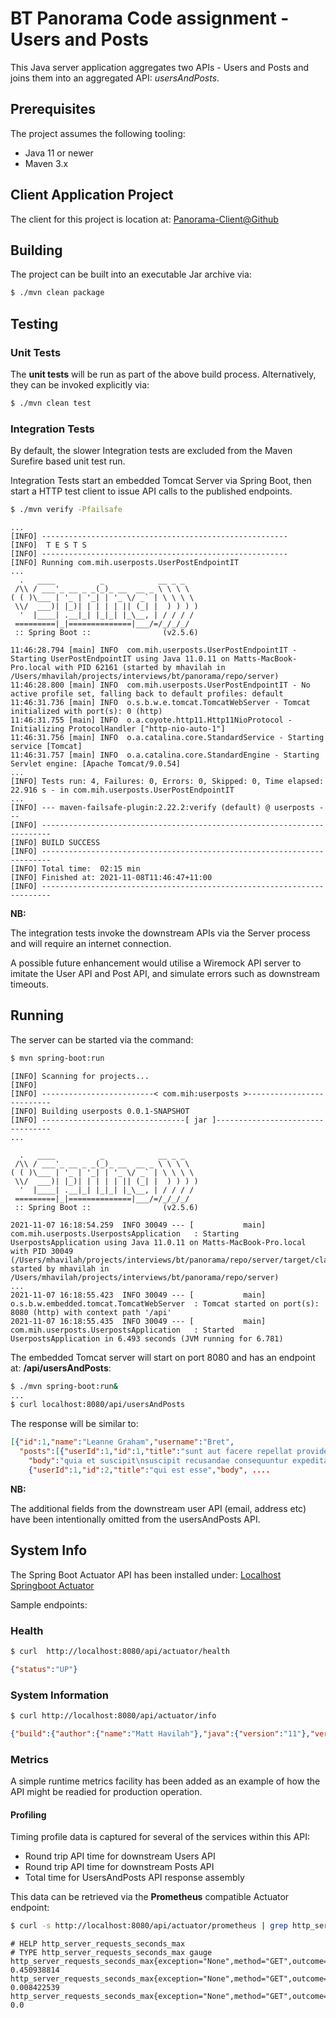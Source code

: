# BT Panorama Code assignment - Users and Posts

This Java server application aggregates two APIs - Users and Posts and joins them
into an aggregated API:  _usersAndPosts_.

## Prerequisites
The project assumes the following tooling:
- Java 11 or newer
- Maven 3.x

## Client Application Project

The client for this project is location at: [Panorama-Client@Github](https://github.com/mhavilah/panorama-client)

## Building
The project can be built into an executable Jar archive via: 
```Bash
$ ./mvn clean package
```


## Testing

### Unit Tests

The **unit tests** will be run as part of the above build process.
Alternatively, they can be invoked explicitly via:

```Bash
$ ./mvn clean test
```

### Integration Tests
By default, the slower Integration tests are excluded from the Maven Surefire based unit test run.

Integration Tests start an embedded Tomcat Server via Spring Boot, then start a HTTP test client to issue API calls to the published endpoints.

```Bash
$ ./mvn verify -Pfailsafe
```

```
...
[INFO] -------------------------------------------------------
[INFO]  T E S T S
[INFO] -------------------------------------------------------
[INFO] Running com.mih.userposts.UserPostEndpointIT
...
  .   ____          _            __ _ _
 /\\ / ___'_ __ _ _(_)_ __  __ _ \ \ \ \
( ( )\___ | '_ | '_| | '_ \/ _` | \ \ \ \
 \\/  ___)| |_)| | | | | || (_| |  ) ) ) )
  '  |____| .__|_| |_|_| |_\__, | / / / /
 =========|_|==============|___/=/_/_/_/
 :: Spring Boot ::                (v2.5.6)

11:46:28.794 [main] INFO  com.mih.userposts.UserPostEndpointIT - Starting UserPostEndpointIT using Java 11.0.11 on Matts-MacBook-Pro.local with PID 62161 (started by mhavilah in /Users/mhavilah/projects/interviews/bt/panorama/repo/server)
11:46:28.800 [main] INFO  com.mih.userposts.UserPostEndpointIT - No active profile set, falling back to default profiles: default
11:46:31.736 [main] INFO  o.s.b.w.e.tomcat.TomcatWebServer - Tomcat initialized with port(s): 0 (http)
11:46:31.755 [main] INFO  o.a.coyote.http11.Http11NioProtocol - Initializing ProtocolHandler ["http-nio-auto-1"]
11:46:31.756 [main] INFO  o.a.catalina.core.StandardService - Starting service [Tomcat]
11:46:31.757 [main] INFO  o.a.catalina.core.StandardEngine - Starting Servlet engine: [Apache Tomcat/9.0.54]
...
[INFO] Tests run: 4, Failures: 0, Errors: 0, Skipped: 0, Time elapsed: 22.916 s - in com.mih.userposts.UserPostEndpointIT
...
[INFO] --- maven-failsafe-plugin:2.22.2:verify (default) @ userposts ---
[INFO] ------------------------------------------------------------------------
[INFO] BUILD SUCCESS
[INFO] ------------------------------------------------------------------------
[INFO] Total time:  02:15 min
[INFO] Finished at: 2021-11-08T11:46:47+11:00
[INFO] ------------------------------------------------------------------------
```

**NB:**

The integration tests invoke the downstream APIs via the Server process and will require an internet connection.

A possible future enhancement would utilise a Wiremock API server to imitate the User API and Post API, and simulate errors such as downstream timeouts. 


## Running
The server can be started via the command:
```Bash
$ mvn spring-boot:run
```
```
[INFO] Scanning for projects...
[INFO] 
[INFO] -------------------------< com.mih:userposts >--------------------------
[INFO] Building userposts 0.0.1-SNAPSHOT
[INFO] --------------------------------[ jar ]---------------------------------
...

  .   ____          _            __ _ _
 /\\ / ___'_ __ _ _(_)_ __  __ _ \ \ \ \
( ( )\___ | '_ | '_| | '_ \/ _` | \ \ \ \
 \\/  ___)| |_)| | | | | || (_| |  ) ) ) )
  '  |____| .__|_| |_|_| |_\__, | / / / /
 =========|_|==============|___/=/_/_/_/
 :: Spring Boot ::                (v2.5.6)

2021-11-07 16:18:54.259  INFO 30049 --- [           main] com.mih.userposts.UserpostsApplication   : Starting UserpostsApplication using Java 11.0.11 on Matts-MacBook-Pro.local with PID 30049 (/Users/mhavilah/projects/interviews/bt/panorama/repo/server/target/classes started by mhavilah in /Users/mhavilah/projects/interviews/bt/panorama/repo/server)
...
2021-11-07 16:18:55.423  INFO 30049 --- [           main] o.s.b.w.embedded.tomcat.TomcatWebServer  : Tomcat started on port(s): 8080 (http) with context path '/api'
2021-11-07 16:18:55.435  INFO 30049 --- [           main] com.mih.userposts.UserpostsApplication   : Started UserpostsApplication in 6.493 seconds (JVM running for 6.781)
```
The embedded Tomcat server will start on port 8080 and has an endpoint at:
**/api/usersAndPosts**:

```Bash
$ ./mvn spring-boot:run&
...
$ curl localhost:8080/api/usersAndPosts 
```
The response will be similar to:
```json
[{"id":1,"name":"Leanne Graham","username":"Bret",
  "posts":[{"userId":1,"id":1,"title":"sunt aut facere repellat provident occaecati excepturi optio reprehenderit",
    "body":"quia et suscipit\nsuscipit recusandae consequuntur expedita et cum\nreprehenderit molestiae ut ut quas totam\nnostrum rerum est autem sunt rem eveniet architecto"},
    {"userId":1,"id":2,"title":"qui est esse","body", ....
```
**NB:**

The additional fields from the downstream user API (email, address etc) have been intentionally omitted from the usersAndPosts API.


## System Info
The Spring Boot Actuator API has been installed under: [Localhost Springboot Actuator](http://localhost:8080/api/actuator)

Sample endpoints:
### Health
```Bash
$ curl  http://localhost:8080/api/actuator/health
```
```json
{"status":"UP"}
```
### System Information
```Bash
$ curl http://localhost:8080/api/actuator/info
```
```json
{"build":{"author":{"name":"Matt Havilah"},"java":{"version":"11"},"version":"0.0.1-SNAPSHOT","artifact":"userposts","name":"userposts","time":"2021-11-07T05:35:43.539Z","group":"com.mih"}}
```

### Metrics
A simple runtime metrics facility has been added as an example of how the API might be readied for production operation.

#### Profiling
Timing profile data is captured for several of the services within this API:
- Round trip API time for downstream Users API
- Round trip API time for downstream Posts API
- Total time for UsersAndPosts API response assembly

This data can be retrieved via the **Prometheus** compatible Actuator endpoint:
```Bash
$ curl -s http://localhost:8080/api/actuator/prometheus | grep http_server_requests_seconds_max
```
```
# HELP http_server_requests_seconds_max  
# TYPE http_server_requests_seconds_max gauge
http_server_requests_seconds_max{exception="None",method="GET",outcome="SUCCESS",status="200",uri="/usersAndPosts",} 0.450938814
http_server_requests_seconds_max{exception="None",method="GET",outcome="SUCCESS",status="200",uri="/actuator/prometheus",} 0.008422539
http_server_requests_seconds_max{exception="None",method="GET",outcome="SUCCESS",status="200",uri="/actuator",} 0.0
```




